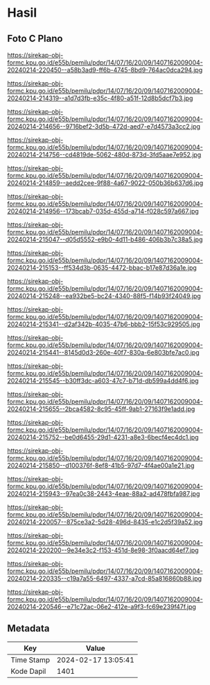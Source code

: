 # Hasil

## Foto C Plano

https://sirekap-obj-formc.kpu.go.id/e55b/pemilu/pdpr/14/07/16/20/09/1407162009004-20240214-220450--a58b3ad9-ff6b-4745-8bd9-764ac0dca294.jpg

https://sirekap-obj-formc.kpu.go.id/e55b/pemilu/pdpr/14/07/16/20/09/1407162009004-20240214-214319--a1d7d3fb-e35c-4f80-a51f-12d8b5dcf7b3.jpg

https://sirekap-obj-formc.kpu.go.id/e55b/pemilu/pdpr/14/07/16/20/09/1407162009004-20240214-214656--9716bef2-3d5b-472d-aed7-e7d4573a3cc2.jpg

https://sirekap-obj-formc.kpu.go.id/e55b/pemilu/pdpr/14/07/16/20/09/1407162009004-20240214-214756--cd4819de-5062-480d-873d-3fd5aae7e952.jpg

https://sirekap-obj-formc.kpu.go.id/e55b/pemilu/pdpr/14/07/16/20/09/1407162009004-20240214-214859--aedd2cee-9f88-4a67-9022-050b36b637d6.jpg

https://sirekap-obj-formc.kpu.go.id/e55b/pemilu/pdpr/14/07/16/20/09/1407162009004-20240214-214956--173bcab7-035d-455d-a714-f028c597a667.jpg

https://sirekap-obj-formc.kpu.go.id/e55b/pemilu/pdpr/14/07/16/20/09/1407162009004-20240214-215047--d05d5552-e9b0-4d11-b486-406b3b7c38a5.jpg

https://sirekap-obj-formc.kpu.go.id/e55b/pemilu/pdpr/14/07/16/20/09/1407162009004-20240214-215153--ff534d3b-0635-4472-bbac-b17e87d36a1e.jpg

https://sirekap-obj-formc.kpu.go.id/e55b/pemilu/pdpr/14/07/16/20/09/1407162009004-20240214-215248--ea932be5-bc24-4340-88f5-f14b93f24049.jpg

https://sirekap-obj-formc.kpu.go.id/e55b/pemilu/pdpr/14/07/16/20/09/1407162009004-20240214-215341--d2af342b-4035-47b6-bbb2-15f53c929505.jpg

https://sirekap-obj-formc.kpu.go.id/e55b/pemilu/pdpr/14/07/16/20/09/1407162009004-20240214-215441--8145d0d3-260e-40f7-830a-6e803bfe7ac0.jpg

https://sirekap-obj-formc.kpu.go.id/e55b/pemilu/pdpr/14/07/16/20/09/1407162009004-20240214-215545--b30ff3dc-a603-47c7-b71d-db599a4dd4f6.jpg

https://sirekap-obj-formc.kpu.go.id/e55b/pemilu/pdpr/14/07/16/20/09/1407162009004-20240214-215655--2bca4582-8c95-45ff-9ab1-27163f9e1add.jpg

https://sirekap-obj-formc.kpu.go.id/e55b/pemilu/pdpr/14/07/16/20/09/1407162009004-20240214-215752--be0d6455-29d1-4231-a8e3-6becf4ec4dc1.jpg

https://sirekap-obj-formc.kpu.go.id/e55b/pemilu/pdpr/14/07/16/20/09/1407162009004-20240214-215850--d100376f-8ef8-41b5-97d7-4f4ae00a1e21.jpg

https://sirekap-obj-formc.kpu.go.id/e55b/pemilu/pdpr/14/07/16/20/09/1407162009004-20240214-215943--97ea0c38-2443-4eae-88a2-ad478fbfa987.jpg

https://sirekap-obj-formc.kpu.go.id/e55b/pemilu/pdpr/14/07/16/20/09/1407162009004-20240214-220057--875ce3a2-5d28-496d-8435-e1c2d5f39a52.jpg

https://sirekap-obj-formc.kpu.go.id/e55b/pemilu/pdpr/14/07/16/20/09/1407162009004-20240214-220200--9e34e3c2-f153-451d-8e98-3f0aacd64ef7.jpg

https://sirekap-obj-formc.kpu.go.id/e55b/pemilu/pdpr/14/07/16/20/09/1407162009004-20240214-220335--c19a7a55-6497-4337-a7cd-85a816860b88.jpg

https://sirekap-obj-formc.kpu.go.id/e55b/pemilu/pdpr/14/07/16/20/09/1407162009004-20240214-220546--e71c72ac-06e2-412e-a9f3-fc69e239f47f.jpg


## Metadata

| Key        | Value               |
| ---------- | ------------------- |
| Time Stamp | 2024-02-17 13:05:41 |
| Kode Dapil | 1401                |



